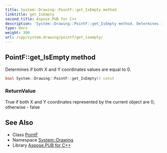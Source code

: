 ```yaml
---
title: System::Drawing::PointF::get_IsEmpty method
linktitle: get_IsEmpty
second_title: Aspose.PUB for C++
description: 'System::Drawing::PointF::get_IsEmpty method. Determines if both X and Y coordinates values are equal to 0 in C++.'
type: docs
weight: 300
url: /cpp/system.drawing/pointf/get_isempty/
---
```

## PointF::get_IsEmpty method


Determines if both X and Y coordinates values are equal to 0.

```cpp
bool System::Drawing::PointF::get_IsEmpty() const
```


### ReturnValue

True if both X and Y coordinates represented by the current object are 0; otherwise - false

## See Also

* Class [PointF](../)
* Namespace [System::Drawing](../../)
* Library [Aspose.PUB for C++](../../../)
